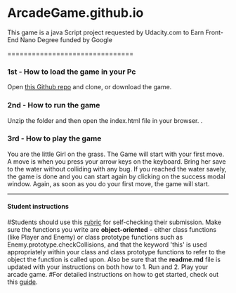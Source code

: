 # ArcadeGame.github.io
This game is a java Script project requested by Udacity.com to Earn Front-End Nano Degree funded by Google

===============================

### 1st - How to load the game in your Pc
Open [this Github repo](https://github.com/AminTechno/ArcadeGame/) and clone, or download the game. 

### 2nd - How to run the game 
Unzip the folder and then open the index.html file in your browser. .  

### 3rd - How to play the game 
You are the little Girl on the grass.
The Game will start with your first move. A move is when you press your arrow keys on the keyboard.
Bring her save to the water without colliding with any bug. 
If you reached the water savely, the game is done and you can start again by clicking on the success modal window. Again, as soon as you do your first move, the game will start.

-----
#### Student instructions
#Students should use this [rubric](https://review.udacity.com/#!/projects/2696458597/rubric) for self-checking their submission. Make sure the functions you write are **object-oriented** - either class functions (like Player and Enemy) or class prototype functions such as Enemy.prototype.checkCollisions, and that the keyword 'this' is used appropriately within your class and class prototype functions to refer to the object the function is called upon. Also be sure that the **readme.md** file is updated with your instructions on both how to 1. Run and 2. Play your arcade game.
#For detailed instructions on how to get started, check out this [guide](https://docs.google.com/document/d/1v01aScPjSWCCWQLIpFqvg3-vXLH2e8_SZQKC8jNO0Dc/pub?embedded=true).

